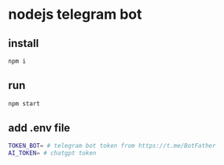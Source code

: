 # nodejs telegram bot 

## install
```bash
npm i
```

## run
```bash
npm start
```

## add .env file
```bash
TOKEN_BOT= # telegram bot token from https://t.me/BotFather
AI_TOKEN= # chatgpt token 
```

